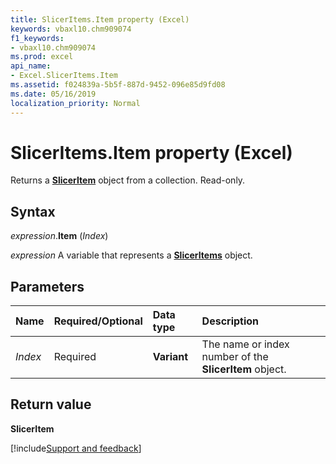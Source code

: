 ```yaml
---
title: SlicerItems.Item property (Excel)
keywords: vbaxl10.chm909074
f1_keywords:
- vbaxl10.chm909074
ms.prod: excel
api_name:
- Excel.SlicerItems.Item
ms.assetid: f024839a-5b5f-887d-9452-096e85d9fd08
ms.date: 05/16/2019
localization_priority: Normal
---
```



# SlicerItems.Item property (Excel)

Returns a **[SlicerItem](Excel.SlicerItem.md)** object from a collection. Read-only.


## Syntax

_expression_.**Item** (_Index_)

_expression_ A variable that represents a **[SlicerItems](Excel.SlicerItems.md)** object.


## Parameters

|Name|Required/Optional|Data type|Description|
|:-----|:-----|:-----|:-----|
| _Index_|Required| **Variant**|The name or index number of the **SlicerItem** object.|


## Return value

**SlicerItem**




[!include[Support and feedback](~/includes/feedback-boilerplate.md)]